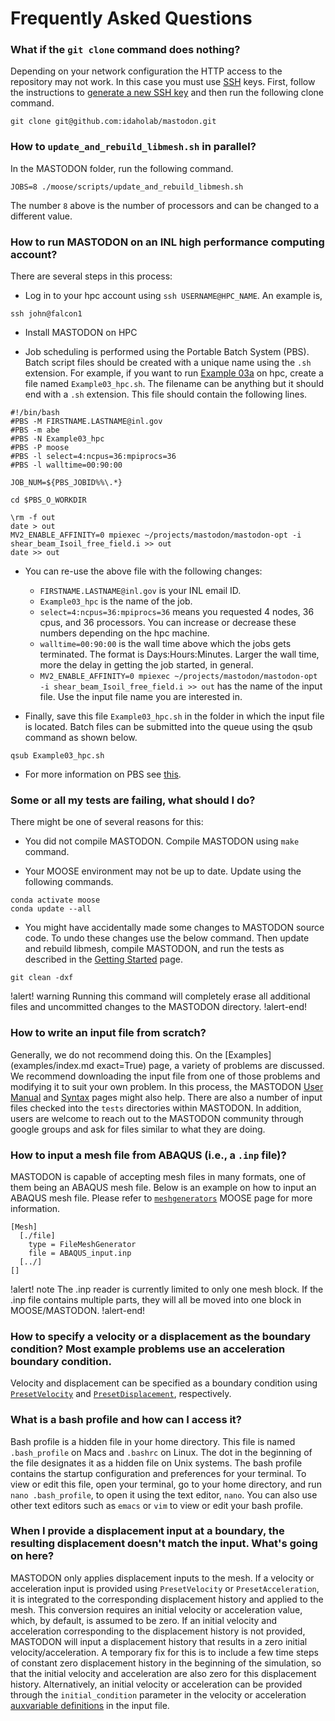 # Frequently Asked Questions


### What if the `git clone` command does nothing?

Depending on your network configuration the HTTP access to the repository may not work. In this case
you must use [SSH](https://en.wikipedia.org/wiki/Secure_Shell) keys. First, follow the instructions
to
[generate a new SSH key](https://help.github.com/articles/generating-a-new-ssh-key-and-adding-it-to-the-ssh-agent/#generating-a-new-ssh-key)
and then run the following clone command.

```
git clone git@github.com:idaholab/mastodon.git
```

### How to `update_and_rebuild_libmesh.sh` in parallel?

In the MASTODON folder, run the following command.

```
JOBS=8 ./moose/scripts/update_and_rebuild_libmesh.sh
```

The number `8` above is the number of processors and can be changed to a different value.

### How to run MASTODON on an INL high performance computing account?

There are several steps in this process:

- Log in to your hpc account using `ssh USERNAME@HPC_NAME`. An example is,

```
ssh john@falcon1
```

- Install MASTODON on HPC

- Job scheduling is performed using the Portable Batch System (PBS). Batch script files should be created with a unique name using the `.sh` extension. For example, if you want to run [Example 03a](examples/example3a.md) on hpc, create a file named `Example03_hpc.sh`. The filename can be anything but it should end with a `.sh` extension. This file should contain the following lines.

```
#!/bin/bash
#PBS -M FIRSTNAME.LASTNAME@inl.gov
#PBS -m abe
#PBS -N Example03_hpc
#PBS -P moose
#PBS -l select=4:ncpus=36:mpiprocs=36
#PBS -l walltime=00:90:00

JOB_NUM=${PBS_JOBID%%\.*}

cd $PBS_O_WORKDIR

\rm -f out
date > out
MV2_ENABLE_AFFINITY=0 mpiexec ~/projects/mastodon/mastodon-opt -i shear_beam_Isoil_free_field.i >> out
date >> out
```

- You can re-use the above file with the following changes:

  - `FIRSTNAME.LASTNAME@inl.gov` is your INL email ID.
  - `Example03_hpc` is the name of the job.
  - `select=4:ncpus=36:mpiprocs=36` means you requested 4 nodes, 36 cpus, and 36 processors. You can increase or decrease these numbers depending on the hpc machine.
  - `walltime=00:90:00` is the wall time above which the jobs gets terminated. The format is Days:Hours:Minutes. Larger the wall time, more the delay in getting the job started, in general.
  - `MV2_ENABLE_AFFINITY=0 mpiexec ~/projects/mastodon/mastodon-opt -i shear_beam_Isoil_free_field.i >> out` has the name of the input file. Use the input file name you are interested in.

- Finally, save this file `Example03_hpc.sh` in the folder in which the input file is located. Batch files can be submitted into the queue using the qsub command as shown below.

```
qsub Example03_hpc.sh
```

- For more information on PBS see [this](http://hpcweb.inl.gov/home/pbs).

### Some or all my tests are failing, what should I do?

There might be one of several reasons for this:

- You did not compile MASTODON. Compile MASTODON using `make` command.

- Your MOOSE environment may not be up to date. Update using the following commands.

```
conda activate moose
conda update --all
```

- You might have accidentally made some changes to MASTODON source code. To undo these changes use the below command. Then update and rebuild libmesh, compile MASTODON, and run the tests as described in the [Getting Started](getting_started/installation.md) page.

```
git clean -dxf
```

!alert! warning
Running this command will completely erase all additional files and uncommitted changes to the MASTODON directory.
!alert-end!

### How to write an input file from scratch?

Generally, we do not recommend doing this. On the [Examples](examples/index.md exact=True) page, a variety of problems are discussed. We recommend downloading the input file from one of those problems and modifying it to suit your own problem. In this process, the MASTODON [User Manual](manuals/user/index.md) and [Syntax](syntax/index.md) pages might also help. There are also a number of input files checked into the `tests` directories within MASTODON. In addition, users are welcome to reach out to the MASTODON community through google groups and ask for files similar to what they are doing.

### How to input a mesh file from ABAQUS (i.e., a `.inp` file)?

MASTODON is capable of accepting mesh files in many formats, one of them being an ABAQUS mesh file. Below is an example on how to input an ABAQUS mesh file. Please refer to [`meshgenerators`](/meshgenerators/FileMeshGenerator.md) MOOSE page for more information.

```
[Mesh]
  [./file]
    type = FileMeshGenerator
    file = ABAQUS_input.inp
  [../]
[]
```

!alert! note
The .inp reader is currently limited to only one mesh block. If the .inp file contains multiple parts, they will all be moved into one block in MOOSE/MASTODON.
!alert-end!

### How to specify a velocity or a displacement as the boundary condition? Most example problems use an acceleration boundary condition.

Velocity and displacement can be specified as a boundary condition using [`PresetVelocity`](/bcs/PresetVelocity.md) and [`PresetDisplacement`](/bcs/PresetDisplacement.md), respectively.

### What is a bash profile and how can I access it?

Bash profile is a hidden file in your home directory. This file is named `.bash_profile` on Macs and `.bashrc` on Linux. The dot in the beginning of the file designates it as a hidden file on Unix systems. The bash profile contains the startup configuration and preferences for your terminal. To view or edit this file, open your terminal, go to your home directory, and run `nano .bash_profile`, to open it using the text editor, `nano`. You can also use other text editors such as `emacs` or `vim` to view or edit your bash profile.

### When I provide a displacement input at a boundary, the resulting displacement doesn't match the input. What's going on here?

MASTODON only applies displacement inputs to the mesh. If a velocity or acceleration input is provided using `PresetVelocity` or `PresetAcceleration`, it is integrated to the corresponding displacement history and applied to the mesh. This conversion requires an initial velocity or acceleration value, which, by default, is assumed to be zero. If an initial velocity and acceleration corresponding to the displacement history is not provided, MASTODON will input a displacement history that results in a zero initial velocity/acceleration. A temporary fix for this is to include a few time steps of constant zero displacement history in the beginning of the simulation, so that the initial velocity and acceleration are also zero for this displacement history. Alternatively, an initial velocity or acceleration can be provided through the `initial_condition` parameter in the velocity or acceleration [auxvariable definitions](/variables/MooseVariable.md) in the input file.
